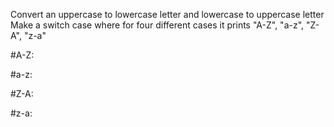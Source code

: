 Convert an uppercase  to lowercase letter and lowercase to uppercase letter
Make a switch case where for four different cases it prints "A-Z", "a-z", "Z-A", "z-a"

#A-Z:


#a-z:


#Z-A:


#z-a:

